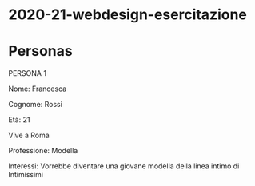 # 2020-21-webdesign-esercitazione
# Personas

PERSONA 1


Nome: Francesca


Cognome: Rossi


Età: 21


Vive a Roma 


Professione: Modella 


Interessi: Vorrebbe diventare una giovane modella della linea intimo di Intimissimi
